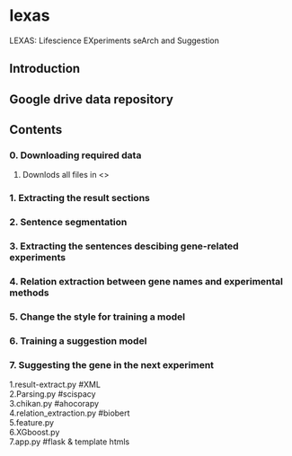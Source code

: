 # lexas
LEXAS: Lifescience EXperiments seArch and Suggestion

## Introduction

## Google drive data repository

## Contents

### 0. Downloading required data

1. Downlods all files in <<google drive>>

### 1. Extracting the result sections

### 2. Sentence segmentation

### 3. Extracting the sentences descibing gene-related experiments

### 4. Relation extraction between gene names and experimental methods

### 5. Change the style for training a model

### 6. Training a suggestion model

### 7. Suggesting the gene in the next experiment

1.result-extract.py #XML  
2.Parsing.py #scispacy  
3.chikan.py #ahocorapy  
4.relation_extraction.py  #biobert  
5.feature.py  
6.XGboost.py  
7.app.py #flask & template htmls  
